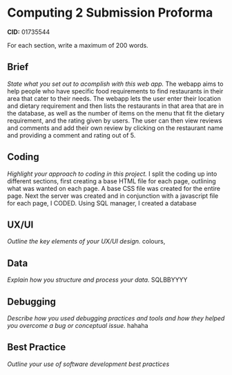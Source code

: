 # Computing 2 Submission Proforma

**CID:** 01735544

For each section, write a maximum of 200 words.

## Brief
*State what you set out to acomplish with this web app.*
The webapp aims to help people who have specific food requirements to find restaurants in their area that cater to their needs.
The webapp lets the user enter their location and dietary requirement and then lists the restaurants in that area that are in the database, as well as the number of items on the menu that fit the dietary requirement, and the rating given by users. The user can then view reviews and comments and add their own review by clicking on the restaurant name and providing a comment and rating out of 5.

## Coding
*Highlight your approach to coding in this project.*
I split the coding up into different sections, first creating a base HTML file for each page, outlining what was wanted on each page. A base CSS file was created for the entire page. Next the server was created and in conjunction with a javascript file for each page, I CODED. Using SQL manager, I created a database 

## UX/UI
*Outline the key elements of your UX/UI design.*
colours, 

## Data
*Explain how you structure and process your data.*
SQLBBYYYY

## Debugging
*Describe how you used debugging practices and tools and how they helped you overcome a bug or conceptual issue.*
hahaha

## Best Practice
*Outline your use of software development best practices*

